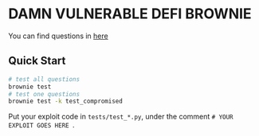 # DAMN VULNERABLE DEFI BROWNIE
You can find questions in [here](https://www.damnvulnerabledefi.xyz/index.html)
## Quick Start
```bash
# test all questions
brownie test
# test one questions
brownie test -k test_compromised
```

Put your exploit code in `tests/test_*.py`, under the comment `# YOUR EXPLOIT GOES HERE `.